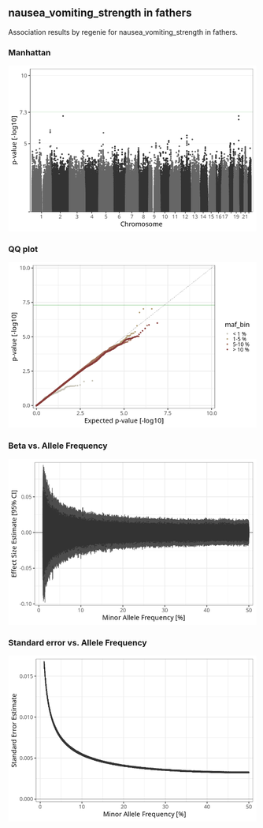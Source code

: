 ## nausea_vomiting_strength in fathers
Association results by regenie for nausea_vomiting_strength in fathers.
### Manhattan
![](figures/pop_fathers_pheno_nausea_vomiting_strength_mh.png)
### QQ plot
![](figures/pop_fathers_pheno_nausea_vomiting_strength_qq.png)
### Beta vs. Allele Frequency
![](figures/pop_fathers_pheno_nausea_vomiting_strength_beta_af.png)
### Standard error vs. Allele Frequency
![](figures/pop_fathers_pheno_nausea_vomiting_strength_se_af.png)
